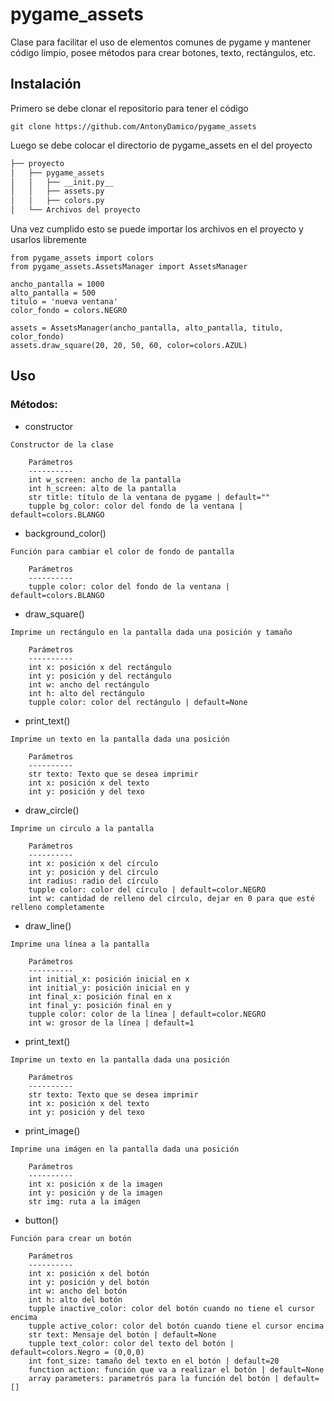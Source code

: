 # pygame_assets
Clase para facilitar el uso de elementos comunes de pygame y mantener código limpio, posee métodos para crear botones, texto, rectángulos, etc.

## Instalación
Primero se debe clonar el repositorio para tener el código
```
git clone https://github.com/AntonyDamico/pygame_assets
```

Luego se debe colocar el directorio de pygame_assets en el del proyecto

```bash
├── proyecto
│   ├── pygame_assets
│   │   ├── __init.py__
│   │   ├── assets.py
│   │   ├── colors.py
│   └── Archivos del proyecto
```

Una vez cumplido esto se puede importar los archivos en el proyecto y usarlos libremente
```
from pygame_assets import colors
from pygame_assets.AssetsManager import AssetsManager

ancho_pantalla = 1000
alto_pantalla = 500
titulo = 'nueva ventana'
color_fondo = colors.NEGRO

assets = AssetsManager(ancho_pantalla, alto_pantalla, titulo, color_fondo)
assets.draw_square(20, 20, 50, 60, color=colors.AZUL)
```

## Uso
### Métodos:
* constructor
```
Constructor de la clase

    Parámetros
    ----------
    int w_screen: ancho de la pantalla
    int h_screen: alto de la pantalla
    str title: título de la ventana de pygame | default=""
    tupple bg_color: color del fondo de la ventana | default=colors.BLANGO
```

* background_color()
```
Función para cambiar el color de fondo de pantalla

    Parámetros
    ----------
    tupple color: color del fondo de la ventana | default=colors.BLANGO
```

* draw_square()
```
Imprime un rectángulo en la pantalla dada una posición y tamaño

    Parámetros
    ----------
    int x: posición x del rectángulo
    int y: posición y del rectángulo
    int w: ancho del rectángulo
    int h: alto del rectángulo
    tupple color: color del rectángulo | default=None
```

* print_text()
```
Imprime un texto en la pantalla dada una posición

    Parámetros
    ----------
    str texto: Texto que se desea imprimir
    int x: posición x del texto
    int y: posición y del texo
```

* draw_circle()
```
Imprime un circulo a la pantalla

    Parámetros
    ----------
    int x: posición x del círculo
    int y: posición y del círculo
    int radius: radio del círculo
    tupple color: color del círculo | default=color.NEGRO
    int w: cantidad de relleno del círculo, dejar en 0 para que esté relleno completamente
```

* draw_line()
```
Imprime una línea a la pantalla

    Parámetros
    ----------
    int initial_x: posición inicial en x
    int initial_y: posición inicial en y
    int final_x: posición final en x
    int final_y: posición final en y
    tupple color: color de la línea | default=color.NEGRO
    int w: grosor de la línea | default=1
```

* print_text()
```
Imprime un texto en la pantalla dada una posición

    Parámetros
    ----------
    str texto: Texto que se desea imprimir
    int x: posición x del texto
    int y: posición y del texo
```

* print_image()
```
Imprime una imágen en la pantalla dada una posición

    Parámetros
    ----------
    int x: posición x de la imagen
    int y: posición y de la imagen
    str img: ruta a la imágen
```

* button()
```
Función para crear un botón

    Parámetros
    ----------
    int x: posición x del botón
    int y: posición y del botón 
    int w: ancho del botón
    int h: alto del botón
    tupple inactive_color: color del botón cuando no tiene el cursor encima
    tupple active_color: color del botón cuando tiene el cursor encima
    str text: Mensaje del botón | default=None
    tupple text_color: color del texto del botón | default=colors.Negro = (0,0,0)
    int font_size: tamaño del texto en el botón | default=20
    function action: función que va a realizar el botón | default=None
    array parameters: parametrós para la función del botón | default=[]
```
